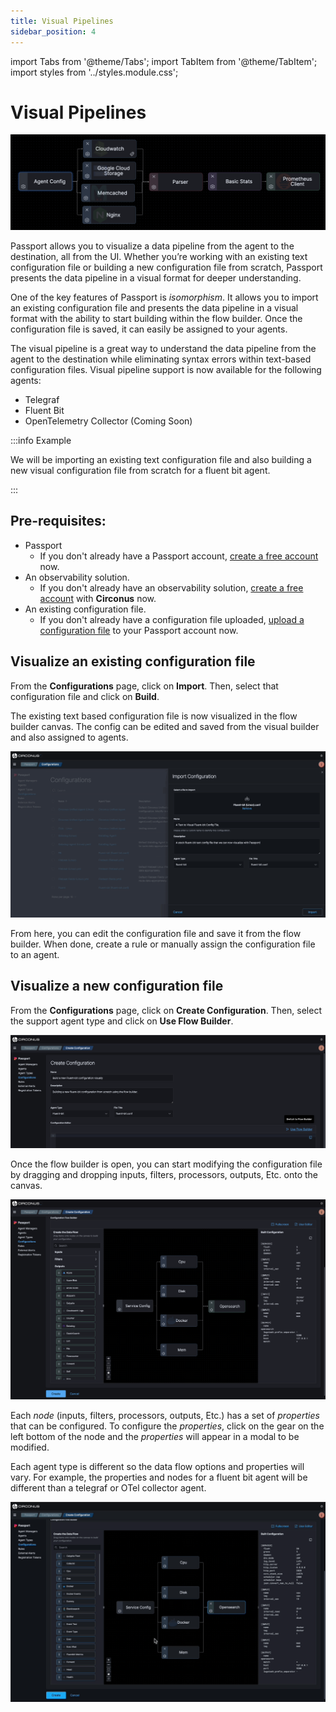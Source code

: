 ```yaml
---
title: Visual Pipelines
sidebar_position: 4
---
```


import Tabs from '@theme/Tabs';
import TabItem from '@theme/TabItem';
import styles from '../styles.module.css';

# Visual Pipelines

![Alt text](../img/configurations-flowbuilder-visual-pipeline-overview.png)

Passport allows you to visualize a data pipeline from the agent to the destination, all from the UI. Whether you’re working with an existing text configuration file or building a new configuration file from scratch, Passport presents the data pipeline in a visual format for deeper understanding.

One of the key features of Passport is _*isomorphism*_. It allows you to import an existing configuration file and presents the data pipeline in a visual format with the ability to start building within the flow builder. Once the configuration file is saved, it can easily be assigned to your agents.

The visual pipeline is a great way to understand the data pipeline from the agent to the destination while eliminating syntax errors within text-based configuration files. Visual pipeline support is now available for the following agents:

- Telegraf
- Fluent Bit
- OpenTelemetry Collector (Coming Soon)

:::info Example

We will be importing an existing text configuration file and also building a new visual configuration file from scratch for a fluent bit agent.

:::

## Pre-requisites:

- Passport
  - If you don't already have a Passport account, [create a free account](https://circonus.com/passport) now.
- An observability solution.
  - If you don't already have an observability solution, [create a free account](https://www.circonus.com/free-trial/) with **Circonus** now.
- An existing configuration file.
  - If you don't already have a configuration file uploaded, [upload a configuration file](/passport/getting-started/passport#import-a-configuration-file) to your Passport account now.

## Visualize an existing configuration file

From the **Configurations** page, click on **Import**. Then, select that configuration file and click on **Build**.

The existing text based configuration file is now visualized in the flow builder canvas. The config can be edited and saved from the visual builder and also assigned to agents.

![configurations-fluent-bit-to-flow-builder](../video/configurations-fluent-bit-to-flow-builder.gif)

From here, you can edit the configuration file and save it from the flow builder. When done, create a rule or manually assign the configuration file to an agent.

## Visualize a new configuration file

From the **Configurations** page, click on **Create Configuration**. Then, select the support agent type and click on **Use Flow Builder**.

![configurations-create-flowbuilder](../img/configurations-create-flowbuilder.png)

Once the flow builder is open, you can start modifying the configuration file by dragging and dropping inputs, filters, processors, outputs, Etc. onto the canvas.

![configurations-flowbuilder-canvas](../img/configurations-flowbuilder-canvas.png)

Each _node_ (inputs, filters, processors, outputs, Etc.) has a set of _properties_ that can be configured. To configure the _properties_, click on the gear on the left bottom of the node and the _properties_ will appear in a modal to be modified.

Each agent type is different so the data flow options and properties will vary. For example, the properties and nodes for a fluent bit agent will be different than a telegraf or OTel collector agent.

![configurations-flowbuilder-modify-node](../video/configurations-flowbuilder-modify-nodes.gif)
